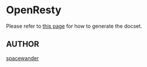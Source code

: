 OpenResty
=======================

Please refer to [this page](https://github.com/spacewander/pretty-openresty-docs/tree/master/dash) for how to generate the docset.

AUTHOR
-----

[spacewander](https://github.com/spacewander)
